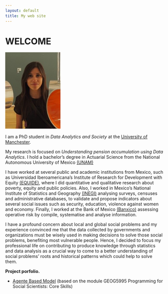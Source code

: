 ```yaml
---
layout: default 
title: My web site
---
```

**WELCOME**
======

![Photo](/assets/photo_1.jpg)

I am a PhD student in *Data Analytics and Society* at the [University of Manchester](https://www.manchester.ac.uk/).

My research is focused on *Understanding pension accumulation using Data Analytics*. I hold a bachelor’s degree in Actuarial Science from the National Autonomous University of Mexico [(UNAM)](https://www.unam.mx) 

I have worked at several public and academic institutions from Mexico, such as Universidad Iberoamericana’s Institute of Research for Development with Equity [(EQUIDE)](http://equide.mx/), where I did quantitative and qualitative research about poverty, equity and public policies. Also, I worked in Mexico’s National Institute of Statistics and Geography [(INEGI)](https://www.inegi.org.mx/) analysing surveys, censuses and administrative databases, to validate and propose indicators about several social issues such as security, education, violence against women and economy. Finally, I worked at the Bank of Mexico [(Banxico)](https://www.banxico.org.mx/) assessing operative risk by compile, systematise and analyse information. 

I have a profound concern about local and global social problems and my experience convinced me that the data collected by governments and organizations must be wisely used in making decisions to solve those social problems, benefiting most vulnerable people. Hence, I decided to focus my professional life on contributing to produce knowledge through statistics and data analysis as a crucial way to come to a better understanding of social problems’ roots and historical patterns which could help to solve them.

**Project porfolio.**

* [Agente Based Model](/ABM.md) (based on the module GEOG5995 Programming for Social Scientists: Core Skills)
